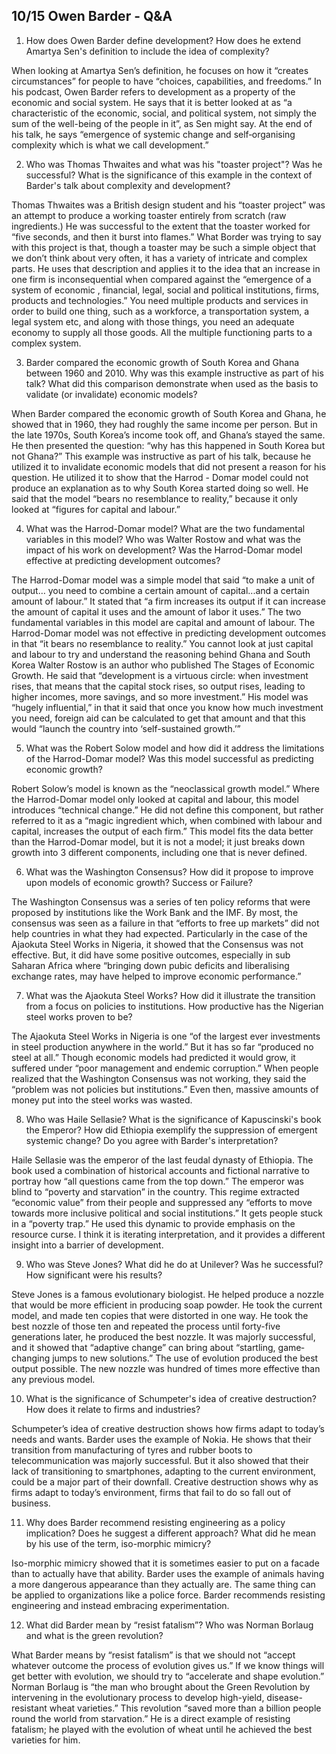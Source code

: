## 10/15 Owen Barder - Q&A
1. How does Owen Barder define development? How does he extend Amartya Sen's definition to include the idea of complexity?    

When looking at Amartya Sen’s definition, he focuses on how it “creates circumstances” for people to have “choices, capabilities, and freedoms.” In his podcast,     Owen Barder refers to development as a property of the economic and social system. He says that it is better looked at as “a characteristic of the economic,         social, and political system, not simply the sum of the well-being of the people in it”, as Sen might say. At the end of his talk, he says “emergence of         systemic change and self‐organising complexity which is what we call development.”   


2. Who was Thomas Thwaites and what was his "toaster project"?  Was he successful? What is the significance of this example in the context of Barder's talk about complexity and development?    

Thomas Thwaites was a British design student and his “toaster project” was an attempt to produce a working toaster entirely from scratch (raw ingredients.) He was successful to the extent that the toaster worked for “five seconds, and then it burst into flames.” What Border was trying to say with this project is that, though a toaster may be such a simple object that we don’t think about very often, it has a variety of intricate and complex parts. He uses that description and applies it to the idea that an increase in one firm is inconsequential when compared against the “emergence of a system of economic , financial, legal, social and political institutions, firms, products and technologies.” You need multiple products and services in order to build one thing, such as a workforce, a transportation system, a legal system etc, and along with those things, you need an adequate economy to supply all those goods. All the multiple functioning parts to a complex system.    


3. Barder compared the economic growth of South Korea and Ghana between 1960 and 2010. Why was this example instructive as part of his talk?  What did this comparison demonstrate when used as the basis to validate (or invalidate) economic models?   

When Barder compared the economic growth of South Korea and Ghana, he showed that in 1960, they had roughly the same income per person. But in the late 1970s, South Korea’s income took off, and Ghana’s stayed the same. He then presented the question: “why has this happened in South Korea but not Ghana?” This example was instructive as part of his talk, because he utilized it to invalidate economic models that did not present a reason for his question. He utilized it to show that the Harrod - Domar model could not produce an explanation as to why South Korea started doing so well. He said that the model “bears no resemblance to reality,” because it only looked at “figures for capital and labour.”   


4. What was the Harrod-Domar model? What are the two fundamental variables in this model? Who was Walter Rostow and what was the impact of his work on development?  Was the Harrod-Domar model effective at predicting development outcomes?     

The Harrod-Domar model was a simple model that said “to make a unit of output… you need to combine a certain amount of capital...and a certain amount of labour.” It stated that “a firm increases its output if it can increase the amount of capital it uses and the amount of labor it uses.” The two fundamental variables in this model are capital and amount of labour. The Harrod-Domar model was not effective in predicting development outcomes in that “it bears no resemblance to reality.” You cannot look at just capital and labour to try and understand the reasoning behind Ghana and South Korea
Walter Rostow is an author who published The Stages of Economic Growth. He said that “development is a virtuous circle: when investment rises, that means that the capital stock rises, so output rises, leading to higher incomes, more savings, and so more investment.” His model was “hugely influential,” in that it said that once you know how much investment you need, foreign aid can be calculated to get that amount and that this would “launch the country into ‘self-sustained growth.’” 


5. What was the Robert Solow model and how did it address the limitations of the Harrod-Domar model? Was this model successful as predicting economic growth?    

Robert Solow’s model is known as the “neoclassical growth model.” Where the Harrod-Domar model only looked at capital and labour, this model introduces “technical change.” He did not define this component, but rather referred to it as a “magic ingredient which, when combined with labour and capital, increases the output of each firm.” This model fits the data better than the Harrod-Domar model, but it is not a model; it just breaks down growth into 3 different components, including one that is never defined.   


6. What was the Washington Consensus? How did it propose to improve upon models of economic growth? Success or Failure?   
 
The Washington Consensus was a  series of ten policy reforms that were proposed by institutions like the Work Bank and the IMF. By most, the consensus was seen as a failure in that “efforts to free up markets” did not help countries in what they had expected. Particularly in the case of the Ajaokuta Steel Works in Nigeria, it showed that the Consensus was not effective. But, it did have some positive outcomes, especially in sub Saharan Africa where “bringing down pubic deficits and liberalising exchange rates, may have helped to improve economic performance.”   


7. What was the Ajaokuta Steel Works? How did it illustrate the transition from a focus on policies to institutions.  How productive has the Nigerian steel works proven to be?    

The Ajaokuta Steel Works in Nigeria is one “of the largest ever investments in steel production anywhere in the world.” But it has so far “produced no steel at all.” Though economic models had predicted it would grow, it suffered under “poor management and endemic corruption.” When people realized that the Washington Consensus was not working, they said the “problem was not policies but institutions.” Even then, massive amounts of money put into the steel works was wasted.   


8. Who was Haile Sellasie? What is the significance of Kapuscinski's book the Emperor? How did Ethiopia exemplify the suppression of emergent systemic change? Do you agree with Barder's interpretation?   

Haile Sellasie was the emperor of the last feudal dynasty of Ethiopia. The book used a combination of historical accounts and fictional narrative to portray how “all questions came from the top down.” The emperor was blind to “poverty and starvation” in the country. This regime extracted “economic value” from their people and suppressed any “efforts to move towards more inclusive political and social institutions.” It gets people stuck in a “poverty trap.” He used this dynamic to provide emphasis on the resource curse. I think it is iterating interpretation, and it provides a different insight into a barrier of development.


9. Who was Steve Jones? What did he do at Unilever? Was he successful? How significant were his results?     

Steve Jones is a famous evolutionary biologist. He helped produce a nozzle that would be more efficient in producing soap powder. He took the current model, and made ten copies that were distorted in one way. He took the best nozzle of those ten and repeated the process until forty-five generations later, he produced the best nozzle. It was majorly successful, and it showed that “adaptive change” can bring about “startling, game‐changing jumps to new solutions.” The use of evolution produced the best output possible. The new nozzle was hundred of times more effective than any previous model.   


10. What is the significance of Schumpeter's idea of creative destruction? How does it relate to firms and industries?     

Schumpeter’s idea of creative destruction shows how firms adapt to today’s needs and wants. Barder uses the example of Nokia. He shows that their transition from manufacturing of tyres and rubber boots to telecommunication was majorly successful. But it also showed that their lack of transitioning to smartphones, adapting to the current environment, could be a major part of their downfall. Creative destruction shows why as firms adapt to today’s environment, firms that fail to do so fall out of business.     


11. Why does Barder recommend resisting engineering as a policy implication? Does he suggest a different approach?  What did he mean by his use of the term, iso-morphic mimicry?    

Iso-morphic mimicry showed that it is sometimes easier to put on a facade than to actually have that ability. Barder uses the example of animals having a more dangerous appearance than they actually are. The same thing can be applied to organizations like a police force. Barder recommends resisting engineering and instead embracing experimentation.    


12. What did Barder mean by “resist fatalism”? Who was Norman Borlaug and what is the green revolution?     

What Barder means by “resist fatalism” is that we should not “accept whatever outcome the process of evolution gives us.” If we know things will get better with evolution, we should try to “accelerate and shape evolution.” Norman Borlaug is “the man who brought about the Green Revolution by intervening in the evolutionary process to develop high-yield, disease-resistant wheat varieties.” This revolution “saved more than a billion people round the world from starvation.” He is a direct example of resisting fatalism; he played with the evolution of wheat until he achieved the best varieties for him.     




